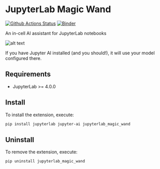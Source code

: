 # JupyterLab Magic Wand

[![Github Actions Status](https://github.com/Zsailer/jupyterlab-magic-wand/workflows/Build/badge.svg)](https://github.com/Zsailer/jupyterlab-magic-wand/actions/workflows/build.yml)
[![Binder](https://mybinder.org/badge_logo.svg)](https://mybinder.org/v2/gh/Zsailer/jupyterlab-magic-wand/main?urlpath=lab)

An in-cell AI assistant for JupyterLab notebooks

![alt text](docs/README.png 'Title')

If you have Jupyter AI installed (and you should!), it will use your model configured there.

## Requirements

- JupyterLab >= 4.0.0

## Install

To install the extension, execute:

```bash
pip install jupyterlab jupyter-ai jupyterlab_magic_wand
```

## Uninstall

To remove the extension, execute:

```bash
pip uninstall jupyterlab_magic_wand
```
